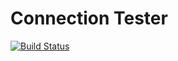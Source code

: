 # Connection Tester

[![Build Status](https://travis-ci.org/bjoernffm/connection-tester.svg?branch=master)](https://travis-ci.org/bjoernffm/connection-tester)
